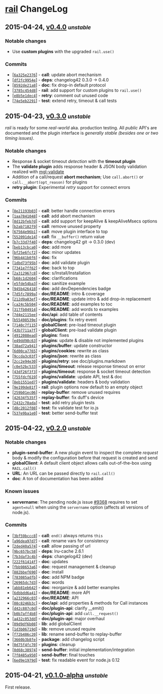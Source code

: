 # [rail](./README.markdown) ChangeLog

## 2015-04-24, [v0.4.0](https://github.com/skenqbx/rail/tree/v0.4.0) **_<small>unstable</small>_**

### Notable changes

  - Use **custom plugins** with the upgraded `rail.use()`

### Commits
  - [[`6a325e2376`](https://github.com/skenqbx/rail/commit/6a325e2376adad4d73f9fed67821c7cb64875d94)] - **call**: update abort mechanism
  - [[`df2fc9954e`](https://github.com/skenqbx/rail/commit/df2fc9954ec60b3f123e68cdc2c5b128755cbe6e)] - **deps**: changelog42 0.3.0 -> 0.4.0
  - [[`8592de21a8`](https://github.com/skenqbx/rail/commit/8592de21a856ed886132f18e06138c9e15875890)] - **doc**: fix drop-in default protocol
  - [[`3785c454d8`](https://github.com/skenqbx/rail/commit/3785c454d82dfb0a903fa5fb37a9da84cfea2590)] - **rail**: add support for custom plugins to `rail.use()`
  - [[`e8b5e1dec4`](https://github.com/skenqbx/rail/commit/e8b5e1dec4c12702efd42b03fe230f1e48d728a2)] - **retry**: comment out unused code
  - [[`74e5eb2291`](https://github.com/skenqbx/rail/commit/74e5eb22913c7fcd6080a3c455ae01fde48e2bb9)] - **test**: extend retry, timeout & call tests


## 2015-04-23, [v0.3.0](https://github.com/skenqbx/rail/tree/v0.3.0) **_<small>unstable</small>_**

_rail_ is ready for some _real-world_ aka. production testing. All _public_ API's are documented and
the plugin interface is _generally stable (besides one or two timing issues)_.

### Notable changes

  - Response & socket timeout _detection_ with the **timeout plugin**
  - The **validate plugin** adds response header & JSON body validation realized with [mgl-validate](https://www.npmjs.com/package/mgl-validate)
  - Addition of a call/request **abort mechanism**; Use `call.abort()` or `call.__abort(opt_reason)` for plugins
  - **retry plugin**: Experimental _retry_ support for connect errors

### Commits

  - [[`8e21193b03`](https://github.com/skenqbx/rail/commit/8e21193b03d8d2e1357ddb2116f7f6c0a5f89d20)] - **call**: better handle connection errors
  - [[`1aa7841048`](https://github.com/skenqbx/rail/commit/1aa784104876503a903d6576205fb5c49d643b76)] - **call**: add abort mechanism
  - [[`8d12bfeb7d`](https://github.com/skenqbx/rail/commit/8d12bfeb7ddd1a1b76e7b1249311a928ee300653)] - **call**: add support for keepAlive & keepAliveMsecs options
  - [[`b2ab7182f9`](https://github.com/skenqbx/rail/commit/b2ab7182f9990efc66e206b593e7e6c6f4621522)] - **call**: remove unused property
  - [[`67564e96b1`](https://github.com/skenqbx/rail/commit/67564e96b15626cb6faa7a19d0f49c4f618e820b)] - **call**: move plugin interface to top
  - [[`552091de14`](https://github.com/skenqbx/rail/commit/552091de14d08b2dae0cbdee163f20502ac4fc91)] - **call**: fix `__buffer()` return value
  - [[`b7c33d7f40`](https://github.com/skenqbx/rail/commit/b7c33d7f408b4a60c00c921ba65f9ee914dfa49a)] - **deps**: changelog42 git -> 0.3.0 (dev)
  - [[`beb13cbca0`](https://github.com/skenqbx/rail/commit/beb13cbca0f31f943d78a73f8846448af9e97992)] - **doc**: add more
  - [[`bf25e6fcf2`](https://github.com/skenqbx/rail/commit/bf25e6fcf2fc322bddba9056b2230da2336a36c5)] - **doc**: minor updates
  - [[`96b441b0f6`](https://github.com/skenqbx/rail/commit/96b441b0f6843225f05a74477e1a005cc38c542f)] - **doc**: fix
  - [[`1dbd73f95b`](https://github.com/skenqbx/rail/commit/1dbd73f95bc31cfd7f437099d919a4c77fcc299e)] - **doc**: add validate plugin
  - [[`7341e7ff62`](https://github.com/skenqbx/rail/commit/7341e7ff62bf325b41916b8dab7ab99a092266cf)] - **doc**: back to top
  - [[`2a312967c8`](https://github.com/skenqbx/rail/commit/2a312967c832e41192ae4700331099987adcb291)] - **doc**: s/Install/Installation
  - [[`b68c1d2604`](https://github.com/skenqbx/rail/commit/b68c1d2604274291cc459015e9f2883852dccf43)] - **doc**: clarifications
  - [[`e5fde54ba3`](https://github.com/skenqbx/rail/commit/e5fde54ba3d0cd0b4404f605d571a1033307af9d)] - **doc**: sanitize example
  - [[`945b426418`](https://github.com/skenqbx/rail/commit/945b426418d883ce4c763b75e2a6090117a33d73)] - **doc**: add devDependencies badge
  - [[`7d5fc7899a`](https://github.com/skenqbx/rail/commit/7d5fc7899a6c57328b543c8a5e558aecc162695f)] - **doc/README**: intro & coverage
  - [[`212d9a83ef`](https://github.com/skenqbx/rail/commit/212d9a83ef2fe6ece5598535ac1f2036b31b41bc)] - **doc/README**: update intro & add drop-in replacement
  - [[`ca24c5b504`](https://github.com/skenqbx/rail/commit/ca24c5b50451b7dbfde3d69d6fb24d43bb7a4753)] - **doc/README**: add examples to toc
  - [[`317fb04914`](https://github.com/skenqbx/rail/commit/317fb04914cc51b0c3df231ef0934030614e3f2c)] - **doc/README**: add words to examples
  - [[`7d4e2115ee`](https://github.com/skenqbx/rail/commit/7d4e2115eefdfd56d1b50bbdbc08984cd2c67fe1)] - **doc/api**: add table of contents
  - [[`b55498539e`](https://github.com/skenqbx/rail/commit/b55498539ecab6cf76a631785793d7551e350750)] - **doc/plugins**: fix retry event
  - [[`7140c7f115`](https://github.com/skenqbx/rail/commit/7140c7f11586cfa3ba38fae14f51c8c7e3c80bcd)] - **globalClient**: pre-load timeout plugin
  - [[`43b7711a7f`](https://github.com/skenqbx/rail/commit/43b7711a7fc160a181d8fa6804f93db2d1ffb6df)] - **globalClient**: pre-load validate plugin
  - [[`4912088ead`](https://github.com/skenqbx/rail/commit/4912088ead51b729860f8d46ebc9dd7be7dcec93)] - **plugins**: fixes
  - [[`e49dd98c63`](https://github.com/skenqbx/rail/commit/e49dd98c63cf253ba3c2f713296745f2e37284dd)] - **plugins**: update & disable not implemented plugins
  - [[`38ad72a941`](https://github.com/skenqbx/rail/commit/38ad72a9415ffbe0c226f5c1077b02a215b80de5)] - **plugins/buffer**: update constructor
  - [[`6d00ca7765`](https://github.com/skenqbx/rail/commit/6d00ca776559158de952d68388d234f246becab6)] - **plugins/cookies**: rewrite as class
  - [[`9ccda3c03f`](https://github.com/skenqbx/rail/commit/9ccda3c03fb8c0a4d44bc344e908e81c15cbeca9)] - **plugins/json**: rewrite as class
  - [[`2cc2e94e30`](https://github.com/skenqbx/rail/commit/2cc2e94e301923a7485f179fe54e8bf0ec0bee0b)] - **plugins/retry**: see doc/plugins.markdown
  - [[`c0e52bc533`](https://github.com/skenqbx/rail/commit/c0e52bc533448cfac922385d823e10005d12d6e9)] - **plugins/timeout**: release response timeout on error
  - [[`43df26f3f3`](https://github.com/skenqbx/rail/commit/43df26f3f3d096d32f05cef6690df925d6661e1b)] - **plugins/timeout**: response & socket timeout detection
  - [[`755fdcf619`](https://github.com/skenqbx/rail/commit/755fdcf619b4757c472312702eb5b65843bc7f00)] - **plugins/validate**: update API, test & doc
  - [[`8eb1551ed7`](https://github.com/skenqbx/rail/commit/8eb1551ed75316156d2efa82a59cbd63cec5a082)] - **plugins/validate**: headers & body validation
  - [[`9e199de81f`](https://github.com/skenqbx/rail/commit/9e199de81fab04214e6d7df6852b151505f5cdd6)] - **rail**: plugin options now default to an empty object
  - [[`259b01ec06`](https://github.com/skenqbx/rail/commit/259b01ec06c05cdd6956cbefdbcd7fac8ef1dc5e)] - **replay-buffer**: remove unused requires
  - [[`42634f535f`](https://github.com/skenqbx/rail/commit/42634f535f4074f34c87c38fd9c60b17636548c5)] - **replay-buffer**: fix duff's device
  - [[`2432c70ada`](https://github.com/skenqbx/rail/commit/2432c70ada549867b178186743360f0f994f5594)] - **test**: add retry plugin tests
  - [[`d8c2012f08`](https://github.com/skenqbx/rail/commit/d8c2012f08fca4e24269c702d69b62ac5817dbdf)] - **test**: fix validate test for io.js
  - [[`537e9ba1e0`](https://github.com/skenqbx/rail/commit/537e9ba1e0af15b53864200cef0b347a6162f713)] - **test**: better send-buffer test


## 2015-04-22, [v0.2.0](https://github.com/skenqbx/rail/tree/v0.2.0) **_<small>unstable</small>_**

### Notable changes

  - **plugin-send-buffer**: A new plugin event to inspect the complete _request_ body & modify the configuration before that request is created and send
  - **globalClient**: A default client object allows calls out-of-the-box using `RAIL.call()`
  - **URL**: An URL can be passed directly to `rail.call()`
  - **doc**: A ton of documentation has been added

### Known issues

  - **servername**: The pending node.js issue [#9368](https://github.com/joyent/node/pull/9368) requires to set `agent=null` when using the `servername` option (affects all versions of node.js).

### Commits

  - [[`3bf59bccc8`](https://github.com/skenqbx/rail/commit/3bf59bccc8fedc1f583930bd5188c6f80af09642)] - **call**: `end()` always returns `this`
  - [[`a96dea97d7`](https://github.com/skenqbx/rail/commit/a96dea97d75f8417993c56513272dcf0c5656802)] - **call**: rename vars for consistency
  - [[`2ded40a574`](https://github.com/skenqbx/rail/commit/2ded40a5745733e548eaa81a76865564a0cf49ef)] - **call**: allow passing of url
  - [[`9bc657bc58`](https://github.com/skenqbx/rail/commit/9bc657bc585b0598db43bf341b9b7d48da78d92f)] - **deps**: lru-cache 2.6.1
  - [[`7b3daf3c4b`](https://github.com/skenqbx/rail/commit/7b3daf3c4b0e30c7e35e967e22f5ab4d8e4df5c6)] - **deps**: changelog42 (dev)
  - [[`222f61414f`](https://github.com/skenqbx/rail/commit/222f61414fd07a2aa51f882c2d520817469e9d27)] - **doc**: updates
  - [[`fbb98653a6`](https://github.com/skenqbx/rail/commit/fbb98653a61002a208b0fd8291f35099207df6ea)] - **doc**: request management & cleanup
  - [[`882bbef690`](https://github.com/skenqbx/rail/commit/882bbef6909599a7f8f72eeb789a8483ebc1aff5)] - **doc**: install
  - [[`783085adfb`](https://github.com/skenqbx/rail/commit/783085adfb79d31bf3b58552e4841f81693bb345)] - **doc**: add NPM badge
  - [[`26965dc7d3`](https://github.com/skenqbx/rail/commit/26965dc7d32b554e89bbbfbc2bb852a90d536ab0)] - **doc**: words
  - [[`abb81eb642`](https://github.com/skenqbx/rail/commit/abb81eb642e621214896917de351c0e02e64a8ba)] - **doc**: reorganize & add better examples
  - [[`6dbbdd6a41`](https://github.com/skenqbx/rail/commit/6dbbdd6a41ebc029bf1a29e695aee4cd5598544b)] - **doc/README**: more API
  - [[`a232966c03`](https://github.com/skenqbx/rail/commit/a232966c03118dcaabacce5d32315c23bce8256c)] - **doc/README**: API
  - [[`08c8246b3c`](https://github.com/skenqbx/rail/commit/08c8246b3c4845d6236dffad54ae10b74928383b)] - **doc/api**: add properties & methods for Call instances
  - [[`d42c887c0d`](https://github.com/skenqbx/rail/commit/d42c887c0d89ee63fd3c9e5b44aa6952f296b3b1)] - **doc/plugin-api**: clarify __emit()
  - [[`b0b7aff4b8`](https://github.com/skenqbx/rail/commit/b0b7aff4b86ba22e0f720d4ed37b7de6a8b36153)] - **doc/plugin-api**: add `call.__request()`
  - [[`a432c053dd`](https://github.com/skenqbx/rail/commit/a432c053dd1884917e574ef4996dbd7089572741)] - **doc/plugin-api**: major overhaul
  - [[`09d9df6b08`](https://github.com/skenqbx/rail/commit/09d9df6b087c09a56c7c5b026543267bcaaa64cb)] - **lib**: add globalClient
  - [[`1d3b06719d`](https://github.com/skenqbx/rail/commit/1d3b06719d1ffc6fae9f9f16ea0563e69e90a8f9)] - **lib**: remove unused require
  - [[`f72b486c20`](https://github.com/skenqbx/rail/commit/f72b486c2072028f46ce8fd59acabf5acc703fd9)] - **lib**: rename send-buffer to replay-buffer
  - [[`3660b3b8fe`](https://github.com/skenqbx/rail/commit/3660b3b8fe4c66947cb0bedb9da6a7cfd9fd16eb)] - **package**: add changelog script
  - [[`0d75f4fc70`](https://github.com/skenqbx/rail/commit/0d75f4fc7023508de9632939cfed47c413c25c67)] - **plugins**: cleanup
  - [[`0d68c38974`](https://github.com/skenqbx/rail/commit/0d68c3897409423b383a8640b3406cf63370f0b0)] - **send-buffer**: initial implementation/integration
  - [[`7f8485a950`](https://github.com/skenqbx/rail/commit/7f8485a950aab360a45357b809584e82f216abf5)] - **send-buffer**: final touches
  - [[`6ed9e1979d`](https://github.com/skenqbx/rail/commit/6ed9e1979dda7d4a40f185dc923afba82c34c4c9)] - **test**: fix readable event for node.js 0.12


## 2015-04-21, [v0.1.0-alpha](https://github.com/skenqbx/rail/tree/v0.1.0-alpha) **_<small>unstable</small>_**

First release.
